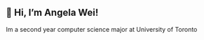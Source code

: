 ## 👋 Hi, I’m Angela Wei!
Im a second year computer science major at University of Toronto
<!---
angw135/angw135 is a ✨ special ✨ repository because its `README.md` (this file) appears on your GitHub profile.
You can click the Preview link to take a look at your changes.
--->

